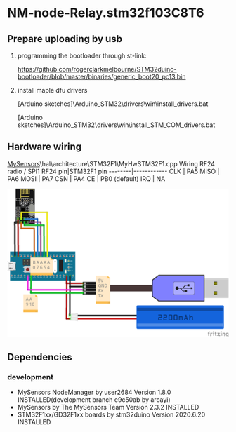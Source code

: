 # NM-node-Relay.stm32f103C8T6
## Prepare uploading by usb
1. programming the bootloader through st-link:

    https://github.com/rogerclarkmelbourne/STM32duino-bootloader/blob/master/binaries/generic_boot20_pc13.bin

2. install maple dfu drivers

    [Arduino sketches]\Arduino_STM32\drivers\win\install_drivers.bat

    [Arduino sketches]\Arduino_STM32\drivers\win\install_STM_COM_drivers.bat

## Hardware wiring

[MySensors](https://github.com/mysensors/MySensors/)\hal\architecture\STM32F1\MyHwSTM32F1.cpp
Wiring RF24 radio / SPI1
RF24 pin|STM32F1 pin
--------|------------
CLK     |	PA5
MISO	|   PA6
MOSI	|   PA7
CSN	    |   PA4
CE	    |   PB0 (default)
IRQ	    |   NA

![wiring of STM32F1 and NRF24](images/mysensors.STM32F103.bluepill+RF24接线图_bb.png?raw=true "wiring of STM32F1 and NRF24")

## Dependencies
### development
- MySensors NodeManager by user2684 Version 1.8.0 INSTALLED(development branch e9c50ab by arcayi)
- MySensors by The MySensors Team Version 2.3.2 INSTALLED
- STM32F1xx/GD32F1xx boards by stm32duino Version 2020.6.20 INSTALLED

